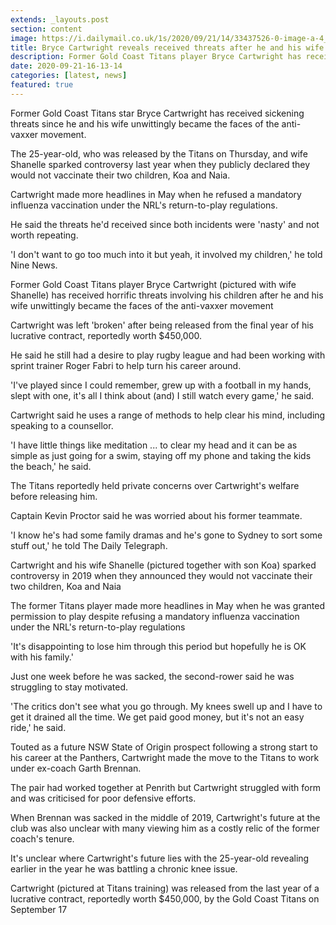 ```yaml
---
extends: _layouts.post
section: content
image: https://i.dailymail.co.uk/1s/2020/09/21/14/33437526-0-image-a-4_1600693458154.jpg 
title: Bryce Cartwright reveals received threats after he and his wife became faces of anti-vaxxer movement 
description: Former Gold Coast Titans player Bryce Cartwright has received horrific threats involving his children after he and his wife unwittingly became the faces of the anti-vaxxer movement. 
date: 2020-09-21-16-13-14 
categories: [latest, news] 
featured: true 
--- 
```

Former Gold Coast Titans star Bryce Cartwright has received sickening threats since he and his wife unwittingly became the faces of the anti-vaxxer movement. 

The 25-year-old, who was released by the Titans on Thursday, and wife Shanelle sparked controversy last year when they publicly declared they would not vaccinate their two children, Koa and Naia.

Cartwright made more headlines in May when he refused a mandatory influenza vaccination under the NRL's return-to-play regulations.

He said the threats he'd received since both incidents were 'nasty' and not worth repeating. 

'I don't want to go too much into it but yeah, it involved my children,' he told Nine News. 

Former Gold Coast Titans player Bryce Cartwright (pictured with wife Shanelle) has received horrific threats involving his children after he and his wife unwittingly became the faces of the anti-vaxxer movement  

Cartwright was left 'broken' after being released from the final year of his lucrative contract, reportedly worth $450,000. 

He said he still had a desire to play rugby league and had been working with sprint trainer Roger Fabri to help turn his career around.

'I've played since I could remember, grew up with a football in my hands, slept with one, it's all I think about (and) I still watch every game,' he said. 

Cartwright said he uses a range of methods to help clear his mind, including speaking to a counsellor.

'I have little things like meditation ... to clear my head and it can be as simple as just going for a swim, staying off my phone and taking the kids the beach,' he said.

The Titans reportedly held private concerns over Cartwright's welfare before releasing him.

Captain Kevin Proctor said he was worried about his former teammate. 

'I know he's had some family dramas and he's gone to Sydney to sort some stuff out,' he told The Daily Telegraph.

Cartwright and his wife Shanelle (pictured together with son Koa) sparked controversy in 2019 when they announced they would not vaccinate their two children, Koa and Naia

The former Titans player made more headlines in May when he was granted permission to play despite refusing a mandatory influenza vaccination under the NRL's return-to-play regulations

'It's disappointing to lose him through this period but hopefully he is OK with his family.' 

Just one week before he was sacked, the second-rower said he was struggling to stay motivated.

'The critics don't see what you go through. My knees swell up and I have to get it drained all the time. We get paid good money, but it's not an easy ride,' he said. 

Touted as a future NSW State of Origin prospect following a strong start to his career at the Panthers, Cartwright made the move to the Titans to work under ex-coach Garth Brennan.

The pair had worked together at Penrith but Cartwright struggled with form and was criticised for poor defensive efforts.

When Brennan was sacked in the middle of 2019, Cartwright's future at the club was also unclear with many viewing him as a costly relic of the former coach's tenure. 

It's unclear where Cartwright's future lies with the 25-year-old revealing earlier in the year he was battling a chronic knee issue.

Cartwright (pictured at Titans training) was released from the last year of a lucrative contract, reportedly worth $450,000, by the Gold Coast Titans on September 17

